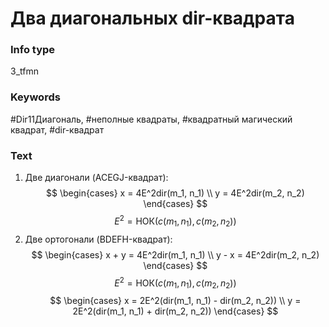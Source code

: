 # Два диагональных dir-квадрата
### Info type
3_tfmn
### Keywords
#Dir11Диагональ, #неполные квадраты, #квадратный магический квадрат, #dir-квадрат
### Text
1. Две диагонали (ACEGJ-квадрат):
$$
\begin{cases}
x = 4E^2dir(m_1, n_1) \\
y = 4E^2dir(m_2, n_2)
\end{cases}
$$
$$E^2 = \text{НОК}(c(m_1, n_1), c(m_2, n_2))$$
2. Две ортогонали (BDEFH-квадрат):
$$
\begin{cases}
x + y = 4E^2dir(m_1, n_1) \\
y - x = 4E^2dir(m_2, n_2)
\end{cases}
$$
$$E^2 = \text{НОК}(c(m_1, n_1), c(m_2, n_2))$$
$$
\begin{cases}
x = 2E^2(dir(m_1, n_1) - dir(m_2, n_2)) \\
y = 2E^2(dir(m_1, n_1) + dir(m_2, n_2))
\end{cases}
$$